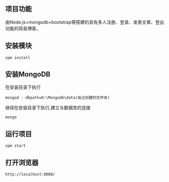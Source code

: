 ## 项目功能
由Node.js+mongodb+bootstrap等搭建的具有多人注册、登录、发表文章、登出功能的简易博客。
## 安装模块
```
npm install
```
## 安装MongoDB
在安装目录下执行
```
mongod --dbpath=D:\Mongodb\data(自己创建的文件夹)
```
继续在安装目录下执行,建立与数据库的连接
```
mongo
```
## 运行项目
```
npm start
```
## 打开浏览器
```
http://localhost:8080/
```